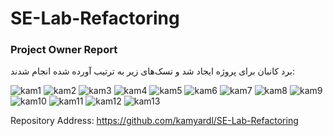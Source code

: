 # SE-Lab-Refactoring

### Project Owner Report

برد کانبان برای پروژه ایجاد شد و تسک‌های زیر به ترتیب آورده شده انجام شدند:

![kam1](https://github.com/kamyardl/SE-Lab-Refactoring/assets/45800398/9f849111-e7a6-48d0-bb80-f4bd3eea6383)
![kam2](https://github.com/kamyardl/SE-Lab-Refactoring/assets/45800398/7607597e-70a5-4e5a-ab70-8e25c73344c0)
![kam3](https://github.com/kamyardl/SE-Lab-Refactoring/assets/45800398/58163103-731e-46b4-9907-37e5ccb5f6a2)
![kam4](https://github.com/kamyardl/SE-Lab-Refactoring/assets/45800398/d663ca8b-7694-4e5d-bf5b-1e3ec34b66b3)
![kam5](https://github.com/kamyardl/SE-Lab-Refactoring/assets/45800398/3aa8c2fb-9a5f-4d4b-8bf8-eeff5945b41b)
![kam6](https://github.com/kamyardl/SE-Lab-Refactoring/assets/45800398/15f637f5-d278-4480-8994-ce16a637f734)
![kam7](https://github.com/kamyardl/SE-Lab-Refactoring/assets/45800398/2fac7ea9-95f3-4161-a5c2-3b60f96eef8e)
![kam8](https://github.com/kamyardl/SE-Lab-Refactoring/assets/45800398/f8f55a6b-da7f-4b72-ac35-9a00b4ea1290)
![kam9](https://github.com/kamyardl/SE-Lab-Refactoring/assets/45800398/835db48f-bf19-4fca-b4b3-c6a39796b22d)
![kam10](https://github.com/kamyardl/SE-Lab-Refactoring/assets/45800398/183ccb0a-0e67-4054-b049-25123ced10b4)
![kam11](https://github.com/kamyardl/SE-Lab-Refactoring/assets/45800398/4016f050-65cd-4cb9-8276-076ce5230cf5)
![kam12](https://github.com/kamyardl/SE-Lab-Refactoring/assets/45800398/b6cf10af-43e4-4f83-8897-686db4f37a37)
![kam13](https://github.com/kamyardl/SE-Lab-Refactoring/assets/45800398/86e4e63b-248b-4a76-b415-b0cd8d6bbd53)


Repository Address: https://github.com/kamyardl/SE-Lab-Refactoring







